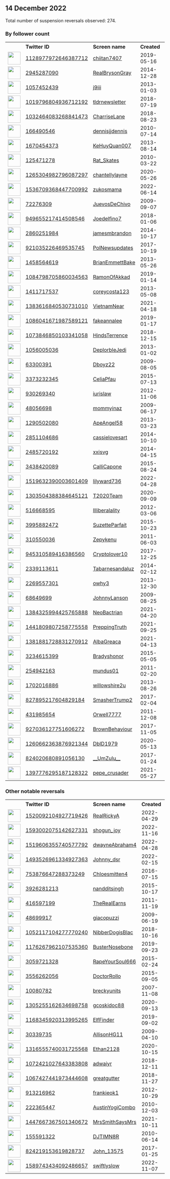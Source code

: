 
## 14 December 2022
Total number of suspension reversals observed: 274.

### By follower count
<table><tr><th></th><th align="left">Twitter ID</th><th align="left">Screen name</th>
<th align="left">Created</th><th align="left">Status</th><th align="left">Suspended</th><th align="left">Followers</th>
<tr><td><a href="https://pbs.twimg.com/profile_images/1128990786438090752/EA9840Kh_normal.jpg"><img src="https://pbs.twimg.com/profile_images/1128990786438090752/EA9840Kh_normal.jpg" width="40px" height="40px" align="center"/></a></td><td><a href="https://twitter.com/intent/user?user_id=1128977972646387712">1128977972646387712</a></td><td><a href="https://twitter.com/chiitan7407">chiitan7407</a></td><td>2019-05-16</td><td align="center"></td><td>2022-12-09</td><td>1144281</td></tr>
<tr><td><a href="https://pbs.twimg.com/profile_images/1555238250847035392/PBk-2y35_normal.jpg"><img src="https://pbs.twimg.com/profile_images/1555238250847035392/PBk-2y35_normal.jpg" width="40px" height="40px" align="center"/></a></td><td><a href="https://twitter.com/intent/user?user_id=2945287090">2945287090</a></td><td><a href="https://twitter.com/RealBrysonGray">RealBrysonGray</a></td><td>2014-12-28</td><td align="center"></td><td>2022-12-11</td><td>304203</td></tr>
<tr><td><a href="https://pbs.twimg.com/profile_images/574235669851021312/zrXKRj4Q_normal.jpeg"><img src="https://pbs.twimg.com/profile_images/574235669851021312/zrXKRj4Q_normal.jpeg" width="40px" height="40px" align="center"/></a></td><td><a href="https://twitter.com/intent/user?user_id=1057452439">1057452439</a></td><td><a href="https://twitter.com/j9iii">j9iii</a></td><td>2013-01-03</td><td align="center"></td><td>2022-12-11</td><td>176283</td></tr>
<tr><td><a href="https://pbs.twimg.com/profile_images/1069810843951411200/pNNOq5nL_normal.jpg"><img src="https://pbs.twimg.com/profile_images/1069810843951411200/pNNOq5nL_normal.jpg" width="40px" height="40px" align="center"/></a></td><td><a href="https://twitter.com/intent/user?user_id=1019796804936712192">1019796804936712192</a></td><td><a href="https://twitter.com/tldrnewsletter">tldrnewsletter</a></td><td>2018-07-19</td><td align="center"></td><td>2022-12-09</td><td>117255</td></tr>
<tr><td><a href="https://pbs.twimg.com/profile_images/1622424088026177537/QL1YQe_C_normal.jpg"><img src="https://pbs.twimg.com/profile_images/1622424088026177537/QL1YQe_C_normal.jpg" width="40px" height="40px" align="center"/></a></td><td><a href="https://twitter.com/intent/user?user_id=1032464083268841473">1032464083268841473</a></td><td><a href="https://twitter.com/CharriseLane">CharriseLane</a></td><td>2018-08-23</td><td align="center"></td><td></td><td>69537</td></tr>
<tr><td><a href="https://pbs.twimg.com/profile_images/1077810385/008-volto-neutro-16_normal.gif"><img src="https://pbs.twimg.com/profile_images/1077810385/008-volto-neutro-16_normal.gif" width="40px" height="40px" align="center"/></a></td><td><a href="https://twitter.com/intent/user?user_id=166490546">166490546</a></td><td><a href="https://twitter.com/dennisjjdennis">dennisjjdennis</a></td><td>2010-07-14</td><td align="center"></td><td>2022-11-26</td><td>55592</td></tr>
<tr><td><a href="https://pbs.twimg.com/profile_images/1603083342068473856/l5yJkRwH_normal.jpg"><img src="https://pbs.twimg.com/profile_images/1603083342068473856/l5yJkRwH_normal.jpg" width="40px" height="40px" align="center"/></a></td><td><a href="https://twitter.com/intent/user?user_id=1670454373">1670454373</a></td><td><a href="https://twitter.com/KeHuyQuan007">KeHuyQuan007</a></td><td>2013-08-14</td><td align="center"></td><td>2022-09-21</td><td>51958</td></tr>
<tr><td><a href="https://pbs.twimg.com/profile_images/926067860362944514/Ytwv9hmf_normal.jpg"><img src="https://pbs.twimg.com/profile_images/926067860362944514/Ytwv9hmf_normal.jpg" width="40px" height="40px" align="center"/></a></td><td><a href="https://twitter.com/intent/user?user_id=125471278">125471278</a></td><td><a href="https://twitter.com/Rat_Skates">Rat_Skates</a></td><td>2010-03-22</td><td align="center"></td><td></td><td>41156</td></tr>
<tr><td><a href="https://pbs.twimg.com/profile_images/1597386924301471749/Ik6rDX68_normal.jpg"><img src="https://pbs.twimg.com/profile_images/1597386924301471749/Ik6rDX68_normal.jpg" width="40px" height="40px" align="center"/></a></td><td><a href="https://twitter.com/intent/user?user_id=1265304982796087297">1265304982796087297</a></td><td><a href="https://twitter.com/chantellylayne">chantellylayne</a></td><td>2020-05-26</td><td align="center"></td><td>2022-11-08</td><td>38705</td></tr>
<tr><td><a href="https://pbs.twimg.com/profile_images/1618505756940140544/JMYF0n2w_normal.jpg"><img src="https://pbs.twimg.com/profile_images/1618505756940140544/JMYF0n2w_normal.jpg" width="40px" height="40px" align="center"/></a></td><td><a href="https://twitter.com/intent/user?user_id=1536709368447700992">1536709368447700992</a></td><td><a href="https://twitter.com/zukosmama">zukosmama</a></td><td>2022-06-14</td><td align="center"></td><td>2022-11-19</td><td>28871</td></tr>
<tr><td><a href="https://pbs.twimg.com/profile_images/1614927319558389761/7QDbnTpn_normal.jpg"><img src="https://pbs.twimg.com/profile_images/1614927319558389761/7QDbnTpn_normal.jpg" width="40px" height="40px" align="center"/></a></td><td><a href="https://twitter.com/intent/user?user_id=72276309">72276309</a></td><td><a href="https://twitter.com/JuevosDeChivo">JuevosDeChivo</a></td><td>2009-09-07</td><td align="center"></td><td></td><td>24587</td></tr>
<tr><td><a href="https://pbs.twimg.com/profile_images/1033122919340236801/uf6t9A7i_normal.jpg"><img src="https://pbs.twimg.com/profile_images/1033122919340236801/uf6t9A7i_normal.jpg" width="40px" height="40px" align="center"/></a></td><td><a href="https://twitter.com/intent/user?user_id=949655217414508546">949655217414508546</a></td><td><a href="https://twitter.com/Joedelfino7">Joedelfino7</a></td><td>2018-01-06</td><td align="center"></td><td>2022-10-29</td><td>23828</td></tr>
<tr><td><a href="https://pbs.twimg.com/profile_images/929863497126617088/iHCqzgRf_normal.jpg"><img src="https://pbs.twimg.com/profile_images/929863497126617088/iHCqzgRf_normal.jpg" width="40px" height="40px" align="center"/></a></td><td><a href="https://twitter.com/intent/user?user_id=2860251984">2860251984</a></td><td><a href="https://twitter.com/jamesmbrandon">jamesmbrandon</a></td><td>2014-10-17</td><td align="center"></td><td>2022-12-12</td><td>15745</td></tr>
<tr><td><a href="https://pbs.twimg.com/profile_images/942793910279135232/x7Il7thG_normal.jpg"><img src="https://pbs.twimg.com/profile_images/942793910279135232/x7Il7thG_normal.jpg" width="40px" height="40px" align="center"/></a></td><td><a href="https://twitter.com/intent/user?user_id=921035226469535745">921035226469535745</a></td><td><a href="https://twitter.com/PolNewsupdates">PolNewsupdates</a></td><td>2017-10-19</td><td align="center"></td><td></td><td>15700</td></tr>
<tr><td><a href="https://pbs.twimg.com/profile_images/1247370648365813761/ChXSG8_6_normal.jpg"><img src="https://pbs.twimg.com/profile_images/1247370648365813761/ChXSG8_6_normal.jpg" width="40px" height="40px" align="center"/></a></td><td><a href="https://twitter.com/intent/user?user_id=1458564619">1458564619</a></td><td><a href="https://twitter.com/BrianEmmettBake">BrianEmmettBake</a></td><td>2013-05-26</td><td align="center"></td><td></td><td>13382</td></tr>
<tr><td><a href="https://pbs.twimg.com/profile_images/1118961369284587521/iQjdDkmP_normal.jpg"><img src="https://pbs.twimg.com/profile_images/1118961369284587521/iQjdDkmP_normal.jpg" width="40px" height="40px" align="center"/></a></td><td><a href="https://twitter.com/intent/user?user_id=1084798705860034563">1084798705860034563</a></td><td><a href="https://twitter.com/RamonOfAkkad">RamonOfAkkad</a></td><td>2019-01-14</td><td align="center"></td><td>2022-07-16</td><td>12261</td></tr>
<tr><td><a href="https://pbs.twimg.com/profile_images/1622276139598204928/U-nzQuQS_normal.jpg"><img src="https://pbs.twimg.com/profile_images/1622276139598204928/U-nzQuQS_normal.jpg" width="40px" height="40px" align="center"/></a></td><td><a href="https://twitter.com/intent/user?user_id=1411717537">1411717537</a></td><td><a href="https://twitter.com/coreycosta123">coreycosta123</a></td><td>2013-05-08</td><td align="center"></td><td>2022-12-08</td><td>11328</td></tr>
<tr><td><a href="https://pbs.twimg.com/profile_images/1492179983502290944/uiNy0Ekh_normal.jpg"><img src="https://pbs.twimg.com/profile_images/1492179983502290944/uiNy0Ekh_normal.jpg" width="40px" height="40px" align="center"/></a></td><td><a href="https://twitter.com/intent/user?user_id=1383616840530731010">1383616840530731010</a></td><td><a href="https://twitter.com/VietnamNear">VietnamNear</a></td><td>2021-04-18</td><td align="center"></td><td>2022-11-21</td><td>10517</td></tr>
<tr><td><a href="https://pbs.twimg.com/profile_images/1607434055930232833/NtQl8NPf_normal.jpg"><img src="https://pbs.twimg.com/profile_images/1607434055930232833/NtQl8NPf_normal.jpg" width="40px" height="40px" align="center"/></a></td><td><a href="https://twitter.com/intent/user?user_id=1086041671987589121">1086041671987589121</a></td><td><a href="https://twitter.com/fakeannalee">fakeannalee</a></td><td>2019-01-17</td><td align="center"></td><td>2022-10-03</td><td>10167</td></tr>
<tr><td><a href="https://pbs.twimg.com/profile_images/1287610842796589058/jH6Tll4__normal.jpg"><img src="https://pbs.twimg.com/profile_images/1287610842796589058/jH6Tll4__normal.jpg" width="40px" height="40px" align="center"/></a></td><td><a href="https://twitter.com/intent/user?user_id=1073846850103341058">1073846850103341058</a></td><td><a href="https://twitter.com/HindsTerrence">HindsTerrence</a></td><td>2018-12-15</td><td align="center"></td><td></td><td>7833</td></tr>
<tr><td><a href="https://pbs.twimg.com/profile_images/1631410267207729154/3KI6tPOd_normal.jpg"><img src="https://pbs.twimg.com/profile_images/1631410267207729154/3KI6tPOd_normal.jpg" width="40px" height="40px" align="center"/></a></td><td><a href="https://twitter.com/intent/user?user_id=1056005036">1056005036</a></td><td><a href="https://twitter.com/DeplorbleJedi">DeplorbleJedi</a></td><td>2013-01-02</td><td align="center"></td><td></td><td>7794</td></tr>
<tr><td><a href="https://pbs.twimg.com/profile_images/616434119002591232/ByaqdHQa_normal.jpg"><img src="https://pbs.twimg.com/profile_images/616434119002591232/ByaqdHQa_normal.jpg" width="40px" height="40px" align="center"/></a></td><td><a href="https://twitter.com/intent/user?user_id=63300391">63300391</a></td><td><a href="https://twitter.com/Dboyz22">Dboyz22</a></td><td>2009-08-05</td><td align="center"></td><td>2022-12-02</td><td>7474</td></tr>
<tr><td><a href="https://pbs.twimg.com/profile_images/1529103080326832129/m9O7MIMW_normal.jpg"><img src="https://pbs.twimg.com/profile_images/1529103080326832129/m9O7MIMW_normal.jpg" width="40px" height="40px" align="center"/></a></td><td><a href="https://twitter.com/intent/user?user_id=3373232345">3373232345</a></td><td><a href="https://twitter.com/CeliaPfau">CeliaPfau</a></td><td>2015-07-13</td><td align="center"></td><td>2022-09-08</td><td>6043</td></tr>
<tr><td><a href="https://pbs.twimg.com/profile_images/1264738080713572352/-IRzKYRf_normal.jpg"><img src="https://pbs.twimg.com/profile_images/1264738080713572352/-IRzKYRf_normal.jpg" width="40px" height="40px" align="center"/></a></td><td><a href="https://twitter.com/intent/user?user_id=930269340">930269340</a></td><td><a href="https://twitter.com/iurislaw">iurislaw</a></td><td>2012-11-06</td><td align="center"></td><td>2022-12-03</td><td>5972</td></tr>
<tr><td><a href="https://pbs.twimg.com/profile_images/1068382577587761153/zlgl4ULG_normal.jpg"><img src="https://pbs.twimg.com/profile_images/1068382577587761153/zlgl4ULG_normal.jpg" width="40px" height="40px" align="center"/></a></td><td><a href="https://twitter.com/intent/user?user_id=48056698">48056698</a></td><td><a href="https://twitter.com/mommyinaz">mommyinaz</a></td><td>2009-06-17</td><td align="center"></td><td>2022-07-16</td><td>5644</td></tr>
<tr><td><a href="https://pbs.twimg.com/profile_images/1553203458379055104/cDTTHrL__normal.jpg"><img src="https://pbs.twimg.com/profile_images/1553203458379055104/cDTTHrL__normal.jpg" width="40px" height="40px" align="center"/></a></td><td><a href="https://twitter.com/intent/user?user_id=1290502080">1290502080</a></td><td><a href="https://twitter.com/ApeAngel58">ApeAngel58</a></td><td>2013-03-23</td><td align="center"></td><td>2022-11-15</td><td>5580</td></tr>
<tr><td><a href="https://pbs.twimg.com/profile_images/1534618737873039361/ca7nYglI_normal.jpg"><img src="https://pbs.twimg.com/profile_images/1534618737873039361/ca7nYglI_normal.jpg" width="40px" height="40px" align="center"/></a></td><td><a href="https://twitter.com/intent/user?user_id=2851104686">2851104686</a></td><td><a href="https://twitter.com/cassielovesart">cassielovesart</a></td><td>2014-10-10</td><td align="center"></td><td>2022-11-10</td><td>5525</td></tr>
<tr><td><a href="https://pbs.twimg.com/profile_images/1614498065951358976/tuHjT-DC_normal.jpg"><img src="https://pbs.twimg.com/profile_images/1614498065951358976/tuHjT-DC_normal.jpg" width="40px" height="40px" align="center"/></a></td><td><a href="https://twitter.com/intent/user?user_id=2485720192">2485720192</a></td><td><a href="https://twitter.com/xxisvg">xxisvg</a></td><td>2014-04-15</td><td align="center"></td><td>2022-07-26</td><td>5003</td></tr>
<tr><td><a href="https://pbs.twimg.com/profile_images/1602829417016958976/6S0fCJCo_normal.jpg"><img src="https://pbs.twimg.com/profile_images/1602829417016958976/6S0fCJCo_normal.jpg" width="40px" height="40px" align="center"/></a></td><td><a href="https://twitter.com/intent/user?user_id=3438420089">3438420089</a></td><td><a href="https://twitter.com/CalliCapone">CalliCapone</a></td><td>2015-08-24</td><td align="center"></td><td>2022-12-04</td><td>4813</td></tr>
<tr><td><a href="https://pbs.twimg.com/profile_images/1615940816958111744/uAuRW11g_normal.jpg"><img src="https://pbs.twimg.com/profile_images/1615940816958111744/uAuRW11g_normal.jpg" width="40px" height="40px" align="center"/></a></td><td><a href="https://twitter.com/intent/user?user_id=1519632390003601409">1519632390003601409</a></td><td><a href="https://twitter.com/lilyward736">lilyward736</a></td><td>2022-04-28</td><td align="center"></td><td>2022-11-22</td><td>4660</td></tr>
<tr><td><a href="https://pbs.twimg.com/profile_images/1607727347461165059/10lucBAy_normal.jpg"><img src="https://pbs.twimg.com/profile_images/1607727347461165059/10lucBAy_normal.jpg" width="40px" height="40px" align="center"/></a></td><td><a href="https://twitter.com/intent/user?user_id=1303504388384645121">1303504388384645121</a></td><td><a href="https://twitter.com/T2020Team">T2020Team</a></td><td>2020-09-09</td><td align="center"></td><td>2022-10-29</td><td>4601</td></tr>
<tr><td><a href="https://pbs.twimg.com/profile_images/1146146073804713984/HdKnPL6V_normal.jpg"><img src="https://pbs.twimg.com/profile_images/1146146073804713984/HdKnPL6V_normal.jpg" width="40px" height="40px" align="center"/></a></td><td><a href="https://twitter.com/intent/user?user_id=516668595">516668595</a></td><td><a href="https://twitter.com/Illiberalality">Illiberalality</a></td><td>2012-03-06</td><td align="center"></td><td></td><td>3997</td></tr>
<tr><td><a href="https://pbs.twimg.com/profile_images/1630238262135783425/a3L1xOxD_normal.jpg"><img src="https://pbs.twimg.com/profile_images/1630238262135783425/a3L1xOxD_normal.jpg" width="40px" height="40px" align="center"/></a></td><td><a href="https://twitter.com/intent/user?user_id=3995882472">3995882472</a></td><td><a href="https://twitter.com/SuzetteParfait">SuzetteParfait</a></td><td>2015-10-23</td><td align="center"></td><td></td><td>3879</td></tr>
<tr><td><a href="https://pbs.twimg.com/profile_images/980908234189000713/LuI66bEC_normal.jpg"><img src="https://pbs.twimg.com/profile_images/980908234189000713/LuI66bEC_normal.jpg" width="40px" height="40px" align="center"/></a></td><td><a href="https://twitter.com/intent/user?user_id=310550036">310550036</a></td><td><a href="https://twitter.com/Zepykenu">Zepykenu</a></td><td>2011-06-03</td><td align="center"></td><td>2022-09-08</td><td>3841</td></tr>
<tr><td><a href="https://pbs.twimg.com/profile_images/1404298131551002627/4z_EkBlF_normal.png"><img src="https://pbs.twimg.com/profile_images/1404298131551002627/4z_EkBlF_normal.png" width="40px" height="40px" align="center"/></a></td><td><a href="https://twitter.com/intent/user?user_id=945310589416386560">945310589416386560</a></td><td><a href="https://twitter.com/Cryptolover10">Cryptolover10</a></td><td>2017-12-25</td><td align="center"></td><td></td><td>3618</td></tr>
<tr><td><a href="https://pbs.twimg.com/profile_images/1466671541647720455/JAT4Sywt_normal.jpg"><img src="https://pbs.twimg.com/profile_images/1466671541647720455/JAT4Sywt_normal.jpg" width="40px" height="40px" align="center"/></a></td><td><a href="https://twitter.com/intent/user?user_id=2339113611">2339113611</a></td><td><a href="https://twitter.com/Tabarnesandaluz">Tabarnesandaluz</a></td><td>2014-02-12</td><td align="center"></td><td>2022-08-21</td><td>3574</td></tr>
<tr><td><a href="https://pbs.twimg.com/profile_images/1237890326930395141/0dWA5lMY_normal.jpg"><img src="https://pbs.twimg.com/profile_images/1237890326930395141/0dWA5lMY_normal.jpg" width="40px" height="40px" align="center"/></a></td><td><a href="https://twitter.com/intent/user?user_id=2269557301">2269557301</a></td><td><a href="https://twitter.com/owhy3">owhy3</a></td><td>2013-12-30</td><td align="center"></td><td>2022-12-05</td><td>3452</td></tr>
<tr><td><a href="https://pbs.twimg.com/profile_images/1283640316143308800/7frqYq3s_normal.jpg"><img src="https://pbs.twimg.com/profile_images/1283640316143308800/7frqYq3s_normal.jpg" width="40px" height="40px" align="center"/></a></td><td><a href="https://twitter.com/intent/user?user_id=68649699">68649699</a></td><td><a href="https://twitter.com/JohnnyLanson">JohnnyLanson</a></td><td>2009-08-25</td><td align="center"></td><td></td><td>3347</td></tr>
<tr><td><a href="https://pbs.twimg.com/profile_images/1389476472952344576/43iWha3H_normal.jpg"><img src="https://pbs.twimg.com/profile_images/1389476472952344576/43iWha3H_normal.jpg" width="40px" height="40px" align="center"/></a></td><td><a href="https://twitter.com/intent/user?user_id=1384325994425765888">1384325994425765888</a></td><td><a href="https://twitter.com/NeoBactrian">NeoBactrian</a></td><td>2021-04-20</td><td align="center"></td><td></td><td>3035</td></tr>
<tr><td><a href="https://pbs.twimg.com/profile_images/1441811264934662150/XOZvCpQL_normal.jpg"><img src="https://pbs.twimg.com/profile_images/1441811264934662150/XOZvCpQL_normal.jpg" width="40px" height="40px" align="center"/></a></td><td><a href="https://twitter.com/intent/user?user_id=1441809807258775558">1441809807258775558</a></td><td><a href="https://twitter.com/PreppingTruth">PreppingTruth</a></td><td>2021-09-25</td><td align="center"></td><td>2022-10-29</td><td>2982</td></tr>
<tr><td><a href="https://pbs.twimg.com/profile_images/1517928924512239617/mEktYEQK_normal.jpg"><img src="https://pbs.twimg.com/profile_images/1517928924512239617/mEktYEQK_normal.jpg" width="40px" height="40px" align="center"/></a></td><td><a href="https://twitter.com/intent/user?user_id=1381881728831270912">1381881728831270912</a></td><td><a href="https://twitter.com/AlbaGreaca">AlbaGreaca</a></td><td>2021-04-13</td><td align="center"></td><td>2022-12-03</td><td>2892</td></tr>
<tr><td><a href="https://pbs.twimg.com/profile_images/842542920569933824/fxfDkRKD_normal.jpg"><img src="https://pbs.twimg.com/profile_images/842542920569933824/fxfDkRKD_normal.jpg" width="40px" height="40px" align="center"/></a></td><td><a href="https://twitter.com/intent/user?user_id=3234615399">3234615399</a></td><td><a href="https://twitter.com/Bradyshonor">Bradyshonor</a></td><td>2015-05-05</td><td align="center"></td><td></td><td>2500</td></tr>
<tr><td><a href="https://pbs.twimg.com/profile_images/1363605333428568070/kdYifFVb_normal.jpg"><img src="https://pbs.twimg.com/profile_images/1363605333428568070/kdYifFVb_normal.jpg" width="40px" height="40px" align="center"/></a></td><td><a href="https://twitter.com/intent/user?user_id=254942163">254942163</a></td><td><a href="https://twitter.com/mundus01">mundus01</a></td><td>2011-02-20</td><td align="center"></td><td>2022-11-21</td><td>2415</td></tr>
<tr><td><a href="https://pbs.twimg.com/profile_images/1188234052123480064/hLOWHCtF_normal.jpg"><img src="https://pbs.twimg.com/profile_images/1188234052123480064/hLOWHCtF_normal.jpg" width="40px" height="40px" align="center"/></a></td><td><a href="https://twitter.com/intent/user?user_id=1702016886">1702016886</a></td><td><a href="https://twitter.com/willowshire2u">willowshire2u</a></td><td>2013-08-26</td><td align="center">🚫</td><td></td><td>2302</td></tr>
<tr><td><a href="https://pbs.twimg.com/profile_images/1057150077192544256/pHsFFA3O_normal.jpg"><img src="https://pbs.twimg.com/profile_images/1057150077192544256/pHsFFA3O_normal.jpg" width="40px" height="40px" align="center"/></a></td><td><a href="https://twitter.com/intent/user?user_id=827895217604829184">827895217604829184</a></td><td><a href="https://twitter.com/SmasherTrump2">SmasherTrump2</a></td><td>2017-02-04</td><td align="center"></td><td></td><td>2288</td></tr>
<tr><td><a href="https://pbs.twimg.com/profile_images/1275051840284045313/b7ITO2YM_normal.jpg"><img src="https://pbs.twimg.com/profile_images/1275051840284045313/b7ITO2YM_normal.jpg" width="40px" height="40px" align="center"/></a></td><td><a href="https://twitter.com/intent/user?user_id=431985654">431985654</a></td><td><a href="https://twitter.com/Orwell7777">Orwell7777</a></td><td>2011-12-08</td><td align="center"></td><td>2022-03-13</td><td>2258</td></tr>
<tr><td><a href="https://pbs.twimg.com/profile_images/1597802503277518848/1tQg5Dwx_normal.png"><img src="https://pbs.twimg.com/profile_images/1597802503277518848/1tQg5Dwx_normal.png" width="40px" height="40px" align="center"/></a></td><td><a href="https://twitter.com/intent/user?user_id=927036127751606272">927036127751606272</a></td><td><a href="https://twitter.com/BrownBehaviour">BrownBehaviour</a></td><td>2017-11-05</td><td align="center"></td><td>2022-11-08</td><td>2042</td></tr>
<tr><td><a href="https://pbs.twimg.com/profile_images/1292912370726076418/irnLT7sl_normal.jpg"><img src="https://pbs.twimg.com/profile_images/1292912370726076418/irnLT7sl_normal.jpg" width="40px" height="40px" align="center"/></a></td><td><a href="https://twitter.com/intent/user?user_id=1260662363876921344">1260662363876921344</a></td><td><a href="https://twitter.com/DblD1979">DblD1979</a></td><td>2020-05-13</td><td align="center">👋</td><td>2022-10-29</td><td>2002</td></tr>
<tr><td><a href="https://pbs.twimg.com/profile_images/1513430364395642880/28w9Xz37_normal.jpg"><img src="https://pbs.twimg.com/profile_images/1513430364395642880/28w9Xz37_normal.jpg" width="40px" height="40px" align="center"/></a></td><td><a href="https://twitter.com/intent/user?user_id=824020680891056130">824020680891056130</a></td><td><a href="https://twitter.com/__UmZulu__">__UmZulu__</a></td><td>2017-01-24</td><td align="center">🔒</td><td>2022-05-13</td><td>1735</td></tr>
<tr><td><a href="https://pbs.twimg.com/profile_images/1603090987873607680/vz7acBkG_normal.jpg"><img src="https://pbs.twimg.com/profile_images/1603090987873607680/vz7acBkG_normal.jpg" width="40px" height="40px" align="center"/></a></td><td><a href="https://twitter.com/intent/user?user_id=1397776295187128322">1397776295187128322</a></td><td><a href="https://twitter.com/pepe_crusader">pepe_crusader</a></td><td>2021-05-27</td><td align="center"></td><td></td><td>1696</td></tr>
</table>

### Other notable reversals
<table><tr><th></th><th align="left">Twitter ID</th><th align="left">Screen name</th>
<th align="left">Created</th><th align="left">Status</th><th align="left">Suspended</th><th align="left">Followers</th>
<tr><td><a href="https://pbs.twimg.com/profile_images/1528427261300457475/skvPpNOK_normal.jpg"><img src="https://pbs.twimg.com/profile_images/1528427261300457475/skvPpNOK_normal.jpg" width="40px" height="40px" align="center"/></a></td><td><a href="https://twitter.com/intent/user?user_id=1520092104927719426">1520092104927719426</a></td><td><a href="https://twitter.com/RealRickyA">RealRickyA</a></td><td>2022-04-29</td><td align="center"></td><td>2022-11-28</td><td>717</td></tr>
<tr><td><a href="https://pbs.twimg.com/profile_images/1597796537442177024/-sKf9jw__normal.jpg"><img src="https://pbs.twimg.com/profile_images/1597796537442177024/-sKf9jw__normal.jpg" width="40px" height="40px" align="center"/></a></td><td><a href="https://twitter.com/intent/user?user_id=1593002075142627331">1593002075142627331</a></td><td><a href="https://twitter.com/shogun_joy">shogun_joy</a></td><td>2022-11-16</td><td align="center">🚫</td><td>2022-12-10</td><td>44</td></tr>
<tr><td><a href="https://pbs.twimg.com/profile_images/1586119176783122432/dRT-4jeY_normal.jpg"><img src="https://pbs.twimg.com/profile_images/1586119176783122432/dRT-4jeY_normal.jpg" width="40px" height="40px" align="center"/></a></td><td><a href="https://twitter.com/intent/user?user_id=1519606355740577792">1519606355740577792</a></td><td><a href="https://twitter.com/dwayneAbraham4">dwayneAbraham4</a></td><td>2022-04-28</td><td align="center">🚫</td><td>2022-12-09</td><td>281</td></tr>
<tr><td><a href="https://pbs.twimg.com/profile_images/1604592112217071617/yrMcxOyC_normal.jpg"><img src="https://pbs.twimg.com/profile_images/1604592112217071617/yrMcxOyC_normal.jpg" width="40px" height="40px" align="center"/></a></td><td><a href="https://twitter.com/intent/user?user_id=1493526961334927363">1493526961334927363</a></td><td><a href="https://twitter.com/Johnny_dsr">Johnny_dsr</a></td><td>2022-02-15</td><td align="center"></td><td>2022-12-12</td><td>120</td></tr>
<tr><td><a href="https://pbs.twimg.com/profile_images/754941042441478144/3Toay_YJ_normal.jpg"><img src="https://pbs.twimg.com/profile_images/754941042441478144/3Toay_YJ_normal.jpg" width="40px" height="40px" align="center"/></a></td><td><a href="https://twitter.com/intent/user?user_id=753876647288373249">753876647288373249</a></td><td><a href="https://twitter.com/Chloesmitten4">Chloesmitten4</a></td><td>2016-07-15</td><td align="center"></td><td>2022-12-12</td><td>951</td></tr>
<tr><td><a href="https://pbs.twimg.com/profile_images/1279194812533501953/YDyTewtH_normal.jpg"><img src="https://pbs.twimg.com/profile_images/1279194812533501953/YDyTewtH_normal.jpg" width="40px" height="40px" align="center"/></a></td><td><a href="https://twitter.com/intent/user?user_id=3926281213">3926281213</a></td><td><a href="https://twitter.com/nandditsingh">nandditsingh</a></td><td>2015-10-17</td><td align="center">🔒</td><td>2022-12-12</td><td>91</td></tr>
<tr><td><a href="https://pbs.twimg.com/profile_images/978832171761913857/z3_xuA0P_normal.jpg"><img src="https://pbs.twimg.com/profile_images/978832171761913857/z3_xuA0P_normal.jpg" width="40px" height="40px" align="center"/></a></td><td><a href="https://twitter.com/intent/user?user_id=416597199">416597199</a></td><td><a href="https://twitter.com/TheRealEarns">TheRealEarns</a></td><td>2011-11-19</td><td align="center"></td><td>2022-12-12</td><td>245</td></tr>
<tr><td><a href="https://pbs.twimg.com/profile_images/1594826879793446912/Y5VMdtvX_normal.jpg"><img src="https://pbs.twimg.com/profile_images/1594826879793446912/Y5VMdtvX_normal.jpg" width="40px" height="40px" align="center"/></a></td><td><a href="https://twitter.com/intent/user?user_id=48699917">48699917</a></td><td><a href="https://twitter.com/giacopuzzi">giacopuzzi</a></td><td>2009-06-19</td><td align="center">🚫</td><td>2022-12-09</td><td>873</td></tr>
<tr><td><a href="https://pbs.twimg.com/profile_images/1448646570514210817/Fz50w9XR_normal.jpg"><img src="https://pbs.twimg.com/profile_images/1448646570514210817/Fz50w9XR_normal.jpg" width="40px" height="40px" align="center"/></a></td><td><a href="https://twitter.com/intent/user?user_id=1052117104277770240">1052117104277770240</a></td><td><a href="https://twitter.com/NibberDogisBlac">NibberDogisBlac</a></td><td>2018-10-16</td><td align="center"></td><td>2022-12-12</td><td>50</td></tr>
<tr><td><a href="https://pbs.twimg.com/profile_images/1176285973614870530/UkoVp00G_normal.jpg"><img src="https://pbs.twimg.com/profile_images/1176285973614870530/UkoVp00G_normal.jpg" width="40px" height="40px" align="center"/></a></td><td><a href="https://twitter.com/intent/user?user_id=1176267962107535360">1176267962107535360</a></td><td><a href="https://twitter.com/BusterNosebone">BusterNosebone</a></td><td>2019-09-23</td><td align="center"></td><td>2022-12-13</td><td>105</td></tr>
<tr><td><a href="https://pbs.twimg.com/profile_images/1503571072704253954/UDIHjXFb_normal.jpg"><img src="https://pbs.twimg.com/profile_images/1503571072704253954/UDIHjXFb_normal.jpg" width="40px" height="40px" align="center"/></a></td><td><a href="https://twitter.com/intent/user?user_id=3059721328">3059721328</a></td><td><a href="https://twitter.com/RapeYourSoul666">RapeYourSoul666</a></td><td>2015-02-24</td><td align="center">🚫</td><td>2022-12-03</td><td>29</td></tr>
<tr><td><a href="https://pbs.twimg.com/profile_images/1358267837371056128/x5J3DTbG_normal.jpg"><img src="https://pbs.twimg.com/profile_images/1358267837371056128/x5J3DTbG_normal.jpg" width="40px" height="40px" align="center"/></a></td><td><a href="https://twitter.com/intent/user?user_id=3556262056">3556262056</a></td><td><a href="https://twitter.com/DoctorRollo">DoctorRollo</a></td><td>2015-09-05</td><td align="center"></td><td>2022-12-04</td><td>228</td></tr>
<tr><td><a href="https://pbs.twimg.com/profile_images/1569591802310840320/vnmi05bK_normal.jpg"><img src="https://pbs.twimg.com/profile_images/1569591802310840320/vnmi05bK_normal.jpg" width="40px" height="40px" align="center"/></a></td><td><a href="https://twitter.com/intent/user?user_id=10080782">10080782</a></td><td><a href="https://twitter.com/breckyunits">breckyunits</a></td><td>2007-11-08</td><td align="center"></td><td>2022-12-08</td><td>1225</td></tr>
<tr><td><a href="https://abs.twimg.com/sticky/default_profile_images/default_profile_normal.png"><img src="https://abs.twimg.com/sticky/default_profile_images/default_profile_normal.png" width="40px" height="40px" align="center"/></a></td><td><a href="https://twitter.com/intent/user?user_id=1305255162634698758">1305255162634698758</a></td><td><a href="https://twitter.com/gcoskidoc88">gcoskidoc88</a></td><td>2020-09-13</td><td align="center"></td><td>2022-12-03</td><td>55</td></tr>
<tr><td><a href="https://pbs.twimg.com/profile_images/1434351785305681924/QngAKBjv_normal.jpg"><img src="https://pbs.twimg.com/profile_images/1434351785305681924/QngAKBjv_normal.jpg" width="40px" height="40px" align="center"/></a></td><td><a href="https://twitter.com/intent/user?user_id=1168345920313995265">1168345920313995265</a></td><td><a href="https://twitter.com/ElfFinder">ElfFinder</a></td><td>2019-09-02</td><td align="center"></td><td>2022-08-04</td><td>570</td></tr>
<tr><td><a href="https://pbs.twimg.com/profile_images/1056582903990239234/WGqtzgzq_normal.jpg"><img src="https://pbs.twimg.com/profile_images/1056582903990239234/WGqtzgzq_normal.jpg" width="40px" height="40px" align="center"/></a></td><td><a href="https://twitter.com/intent/user?user_id=30339735">30339735</a></td><td><a href="https://twitter.com/AllisonHG11">AllisonHG11</a></td><td>2009-04-10</td><td align="center">👋</td><td>2022-12-07</td><td>69</td></tr>
<tr><td><a href="https://pbs.twimg.com/profile_images/1621015063023828998/RJsYjHdt_normal.jpg"><img src="https://pbs.twimg.com/profile_images/1621015063023828998/RJsYjHdt_normal.jpg" width="40px" height="40px" align="center"/></a></td><td><a href="https://twitter.com/intent/user?user_id=1316555740031725568">1316555740031725568</a></td><td><a href="https://twitter.com/Ethan2128">Ethan2128</a></td><td>2020-10-15</td><td align="center">🔒</td><td>2022-12-09</td><td>345</td></tr>
<tr><td><a href="https://pbs.twimg.com/profile_images/1630221143625052165/3aAp85r3_normal.jpg"><img src="https://pbs.twimg.com/profile_images/1630221143625052165/3aAp85r3_normal.jpg" width="40px" height="40px" align="center"/></a></td><td><a href="https://twitter.com/intent/user?user_id=1072421027643383808">1072421027643383808</a></td><td><a href="https://twitter.com/adwaiyr">adwaiyr</a></td><td>2018-12-11</td><td align="center"></td><td>2022-12-02</td><td>19</td></tr>
<tr><td><a href="https://pbs.twimg.com/profile_images/1553639970950332416/t_Xf0a-b_normal.jpg"><img src="https://pbs.twimg.com/profile_images/1553639970950332416/t_Xf0a-b_normal.jpg" width="40px" height="40px" align="center"/></a></td><td><a href="https://twitter.com/intent/user?user_id=1067427441973444608">1067427441973444608</a></td><td><a href="https://twitter.com/greatgutter">greatgutter</a></td><td>2018-11-27</td><td align="center"></td><td>2022-12-01</td><td>9</td></tr>
<tr><td><a href="https://pbs.twimg.com/profile_images/1474368136161935376/6x_afuii_normal.jpg"><img src="https://pbs.twimg.com/profile_images/1474368136161935376/6x_afuii_normal.jpg" width="40px" height="40px" align="center"/></a></td><td><a href="https://twitter.com/intent/user?user_id=913216962">913216962</a></td><td><a href="https://twitter.com/frankieok1">frankieok1</a></td><td>2012-10-29</td><td align="center"></td><td>2022-11-19</td><td>345</td></tr>
<tr><td><a href="https://pbs.twimg.com/profile_images/1563000047658311680/ypg6-JyO_normal.jpg"><img src="https://pbs.twimg.com/profile_images/1563000047658311680/ypg6-JyO_normal.jpg" width="40px" height="40px" align="center"/></a></td><td><a href="https://twitter.com/intent/user?user_id=222365447">222365447</a></td><td><a href="https://twitter.com/AustinYogiCombo">AustinYogiCombo</a></td><td>2010-12-03</td><td align="center"></td><td>2022-11-29</td><td>18</td></tr>
<tr><td><a href="https://pbs.twimg.com/profile_images/1447669315537448962/Xe-4Z-QM_normal.jpg"><img src="https://pbs.twimg.com/profile_images/1447669315537448962/Xe-4Z-QM_normal.jpg" width="40px" height="40px" align="center"/></a></td><td><a href="https://twitter.com/intent/user?user_id=1447667367501340672">1447667367501340672</a></td><td><a href="https://twitter.com/MrsSmithSaysMrs">MrsSmithSaysMrs</a></td><td>2021-10-11</td><td align="center"></td><td>2022-10-29</td><td>223</td></tr>
<tr><td><a href="https://pbs.twimg.com/profile_images/3362134039/6a115fbd2390cdedd7b89e7eb34d5bd7_normal.jpeg"><img src="https://pbs.twimg.com/profile_images/3362134039/6a115fbd2390cdedd7b89e7eb34d5bd7_normal.jpeg" width="40px" height="40px" align="center"/></a></td><td><a href="https://twitter.com/intent/user?user_id=155591322">155591322</a></td><td><a href="https://twitter.com/DJTIMN8R">DJTIMN8R</a></td><td>2010-06-14</td><td align="center"></td><td>2022-11-18</td><td>212</td></tr>
<tr><td><a href="https://pbs.twimg.com/profile_images/1594016696808792065/6pHPQA9e_normal.jpg"><img src="https://pbs.twimg.com/profile_images/1594016696808792065/6pHPQA9e_normal.jpg" width="40px" height="40px" align="center"/></a></td><td><a href="https://twitter.com/intent/user?user_id=824219153619828737">824219153619828737</a></td><td><a href="https://twitter.com/John_13575">John_13575</a></td><td>2017-01-25</td><td align="center"></td><td>2022-12-03</td><td>1693</td></tr>
<tr><td><a href="https://pbs.twimg.com/profile_images/1589746646799220739/X3tFcqyZ_normal.jpg"><img src="https://pbs.twimg.com/profile_images/1589746646799220739/X3tFcqyZ_normal.jpg" width="40px" height="40px" align="center"/></a></td><td><a href="https://twitter.com/intent/user?user_id=1589743434092486657">1589743434092486657</a></td><td><a href="https://twitter.com/swiftlyslow">swiftlyslow</a></td><td>2022-11-07</td><td align="center"></td><td>2022-12-03</td><td>10</td></tr>
</table>
